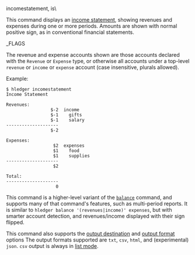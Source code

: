 incomestatement, is\

This command displays an
[income statement](http://en.wikipedia.org/wiki/Income_statement), 
showing revenues and expenses during one or more periods. 
Amounts are shown with normal positive sign, as in conventional
financial statements.

_FLAGS

The revenue and expense accounts shown are those accounts declared
with the `Revenue` or `Expense` type, or otherwise all accounts under
a top-level `revenue` or `income` or `expense` account (case
insensitive, plurals allowed).

Example:
```shell
$ hledger incomestatement
Income Statement

Revenues:
                 $-2  income
                 $-1    gifts
                 $-1    salary
--------------------
                 $-2

Expenses:
                  $2  expenses
                  $1    food
                  $1    supplies
--------------------
                  $2

Total:
--------------------
                   0
```

This command is a higher-level variant of the [`balance`](#balance) command,
and supports many of that command's features, such as multi-period reports.
It is similar to `hledger balance '(revenues|income)' expenses`,
but with smarter account detection, and revenues/income displayed with
their sign flipped.

This command also supports the
[output destination](hledger.html#output-destination) and
[output format](hledger.html#output-format) options
The output formats supported are
`txt`, `csv`, `html`, and (experimental) `json`.
`csv` output is always in [list mode](#list-or-tree-mode).
